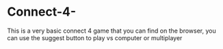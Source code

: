 # Connect-4-
This is a very basic connect 4 game that you can find on the browser, you can use the suggest button to play vs computer or multiplayer
